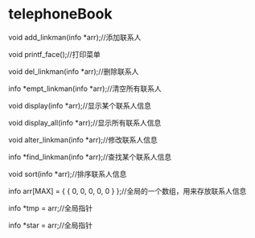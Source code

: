 # telephoneBook

void add_linkman(info *arr);//添加联系人

void printf_face();//打印菜单

void del_linkman(info *arr);//删除联系人

info *empt_linkman(info *arr);//清空所有联系人

void display(info *arr);//显示某个联系人信息

void display_all(info *arr);//显示所有联系人信息

void alter_linkman(info *arr);//修改联系人信息

info *find_linkman(info *arr);//查找某个联系人信息

void sort(info *arr);//排序联系人信息

info arr[MAX] = { { 0, 0, 0, 0, 0 } };//全局的一个数组，用来存放联系人信息

info *tmp = arr;//全局指针

info *star = arr;//全局指针
